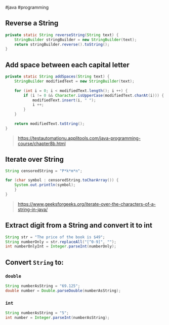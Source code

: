 #java #programming 

## Reverse a String
```java
private static String reverseString(String text) {  
    StringBuilder stringBuilder = new StringBuilder(text);  
    return stringBuilder.reverse().toString();  
}
```

## Add space between each capital letter
```java
private static String addSpaces(String text) {  
    StringBuilder modifiedText = new StringBuilder(text);  
  
    for (int i = 0; i < modifiedText.length(); i ++) {  
        if (i != 0 && Character.isUpperCase(modifiedText.charAt(i))) {  
            modifiedText.insert(i, " ");  
            i ++;  
        }  
    }  
  
    return modifiedText.toString();
}
```
>https://testautomationu.applitools.com/java-programming-course/chapter8b.html

## Iterate over String
```java
String censoredString = "P*k*m*n";

for (char symbol : censoredString.toCharArray()) {  
    System.out.println(symbol);
    }  
}
```
>https://www.geeksforgeeks.org/iterate-over-the-characters-of-a-string-in-java/

## Extract digit from a String and convert it to int
```java
String str = "The price of the book is $49";
String numberOnly = str.replaceAll("[^0-9]", "");
int numberOnlyInt = Integer.parseInt(numberOnly);
```

## Convert `String` to:
### `double`
```java
String numberAsString = "69.125";
double number = Double.parseDouble(numberAsString);
```

### `int`
```java
String numberAsString = "5";
int number = Integer.parseInt(numberAsString);
```